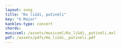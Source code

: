 ```yaml
---
layout: song
title: "Ko liūdi, putinėli"
key: "G Major"
kankles-type: concert
chords:
musicxml: /assets/musicxml/Ko_liūdi,_putinėli.mxl
pdf: /assets/pdfs/Ko_liūdi,_putinėli.pdf
---
```

